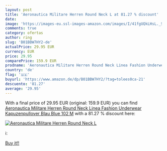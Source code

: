 ```yaml
---
layout: post
title: 'Aeronautica Militare Herren Round Neck L at 81.27 % discount'
date: 
image: 'https://images-eu.ssl-images-amazon.com/images/I/41fgUQkLHsL._SL200_.jpg'
comments: true
category: ofertas
author: ring
slug: 'B01BBW7HY2-de'
actualPrice: 29.95 EUR
currency: EUR
price: 29.95
comparePrice: 159.9 EUR
prodname: 'Aeronautica Militare Herren Round Neck Linea Fashion Underwear Kapuzenpullover  Blau  Blue 102   M'
country: 'de'
flag: '🇩🇪'
buyurl: 'https://www.amazon.de/dp/B01BBW7HY2/?tag=tolees0ca-21'
descuento: '81.27'
average: '29.95'
---
```


With a final price of 29.95 EUR (original: 159.9 EUR) you can find [Aeronautica Militare Herren Round Neck Linea Fashion Underwear Kapuzenpullover  Blau  Blue 102   M](https://www.amazon.de/dp/B01BBW7HY2/?tag=tolees0ca-21) with a  81.27 % discount here:

[![Aeronautica Militare Herren Round Neck L](https://images-eu.ssl-images-amazon.com/images/I/41fgUQkLHsL._SL200_.jpg)](https://www.amazon.de/dp/B01BBW7HY2/?tag=tolees0ca-21)

ℹ️:


[Buy it!!](https://www.amazon.de/dp/B01BBW7HY2/?tag=tolees0ca-21)
